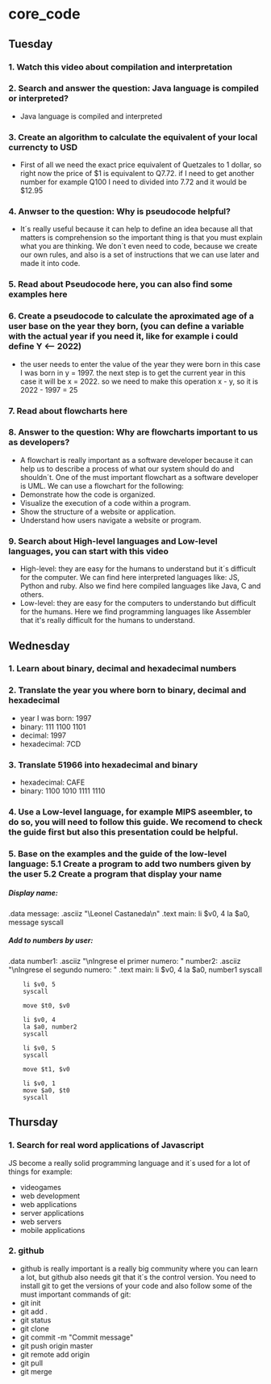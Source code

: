 # core_code
## Tuesday
### 1. Watch this video about compilation and interpretation
### 2. Search and answer the question: Java language is compiled or interpreted?
- Java language is compiled and interpreted 
### 3. Create an algorithm to calculate the equivalent of your local currencty to USD
- First of all we need the exact price equivalent of Quetzales to 1 dollar, so right now the price of $1 is equivalent to Q7.72. if I need to get another number for example Q100 I need to divided into 7.72 and it would be $12.95
### 4. Anwser to the question: Why is pseudocode helpful?
- It´s really useful because it can help to define an idea because all that matters is comprehension so the important thing is that you must explain what you are thinking. We don´t even need to code, because we create our own rules, and also is a set of instructions that we can use later and made it into code. 

### 5. Read about Pseudocode here, you can also find some examples here
### 6. Create a pseudocode to calculate the aproximated age of a user base on the year they born, (you can define a variable with the actual year if you need it, like for example i could define Y <-- 2022)
- the user needs to enter the value of the year they were born in this case I was born in y = 1997.
  the next step is to get the current year in this case it will be x = 2022.
  so we need to make this operation x - y, so it is 2022 - 1997 = 25  

### 7. Read about flowcharts here
### 8. Answer to the question: Why are flowcharts important to us as developers?
- A flowchart is really important as a software developer because it can help us to describe a process of what our system should do and shouldn´t. One of the must important flowchart as a software developer is UML. We can use a flowchart for the following:
- Demonstrate how the code is organized.
- Visualize the execution of a code within a program.
- Show the structure of a website or application.
- Understand how users navigate a website or program.
### 9. Search about High-level languages and Low-level languages, you can start with this video
- High-level: they are easy for the humans to understand but it´s difficult for the computer. We can find here interpreted languages like: JS, Python and ruby. Also we find here compiled languages like Java, C and others.
- Low-level: they are easy for the computers to understando but difficult for the humans. Here we find programming languages like Assembler that it's really difficult for the humans to understand.

## Wednesday
### 1. Learn about binary, decimal and hexadecimal numbers
### 2. Translate the year you where born to binary, decimal and hexadecimal
- year I was born: 1997
- binary: 111 1100 1101
- decimal: 1997
- hexadecimal: 7CD
### 3. Translate 51966 into hexadecimal and binary
- hexadecimal: CAFE
- binary: 1100 1010 1111 1110
### 4. Use a Low-level language, for example MIPS aseembler, to do so, you will need to follow this guide. We recomend to check the guide first but also this presentation could be helpful.

### 5. Base on the examples and the guide of the low-level language: 5.1 Create a program to add two numbers given by the user 5.2 Create a program that display your name
##### Display name:
 .data
    message: .asciiz "\Leonel Castaneda\n"
  .text
    main:
      li $v0, 4
      la $a0, message
      syscall
##### Add to numbers by user:
.data
	number1: .asciiz "\nIngrese el primer numero: "
	number2: .asciiz "\nIngrese el segundo numero: "
.text
	main:
		li $v0, 4
		la $a0, number1
		syscall

		li $v0, 5
		syscall

		move $t0, $v0

		li $v0, 4
		la $a0, number2
		syscall

		li $v0, 5
		syscall

		move $t1, $v0

		li $v0, 1
		move $a0, $t0
		syscall
## Thursday
### 1. Search for real word applications of Javascript
JS become a really solid programming language and it´s used for a lot of things for example:
- videogames
- web development
- web applications
- server applications
- web servers
- mobile applications

### 2. github
- github is really important is a really big community where you can learn a lot, but github also needs git that it´s the control version. You need to install git to get the versions of your code and also follow some of the must important commands of git:
- git init
- git add .
- git status 
- git clone <URL>
- git commit -m "Commit message"
- git push origin master
- git remote add origin <server>
- git pull
- git merge <branchname>

